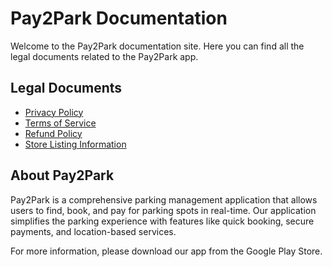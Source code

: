 # Pay2Park Documentation

Welcome to the Pay2Park documentation site. Here you can find all the legal documents related to the Pay2Park app.

## Legal Documents

- [Privacy Policy](privacy_policy.md)
- [Terms of Service](terms_of_service.md)
- [Refund Policy](refund_policy.md)
- [Store Listing Information](store_listing.md)

## About Pay2Park

Pay2Park is a comprehensive parking management application that allows users to find, book, and pay for parking spots in real-time. Our application simplifies the parking experience with features like quick booking, secure payments, and location-based services.

For more information, please download our app from the Google Play Store.
